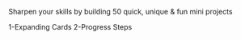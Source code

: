 Sharpen your skills by building 50 quick, unique &amp; fun mini projects

1-Expanding Cards
2-Progress Steps
